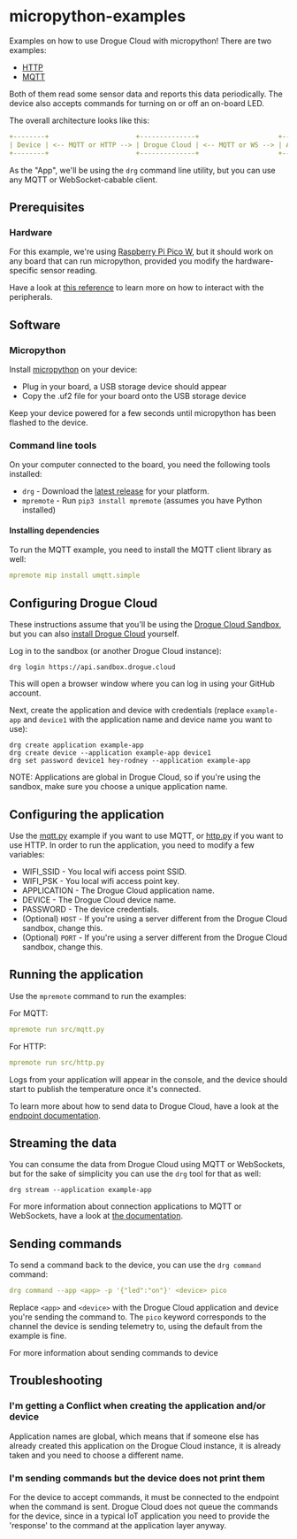 # micropython-examples

Examples on how to use Drogue Cloud with micropython! There are two examples:

* [HTTP](src/http.py)
* [MQTT](src/mqtt.py)

Both of them read some sensor data and reports this data periodically. The device also accepts commands for turning on or off an on-board LED.

The overall architecture looks like this:

``` yaml
+--------+                      +--------------+                    +-----+
| Device | <-- MQTT or HTTP --> | Drogue Cloud | <-- MQTT or WS --> | App |
+--------+                      +--------------+                    +-----+
```

As the "App", we'll be using the `drg` command line utility, but you can use any MQTT or WebSocket-cabable client.

## Prerequisites 

### Hardware

For this example, we're using [Raspberry Pi Pico W](https://www.raspberrypi.com/products/raspberry-pi-pico/), but it should work on any board that can run
micropython, provided you modify the hardware-specific sensor reading.

Have a look at [this reference](https://docs.micropython.org/en/latest/rp2/quickref.html) to learn more on how to interact with the peripherals.

## Software

### Micropython

Install [micropython](https://www.raspberrypi.com/documentation/microcontrollers/micropython.html) on your device:

* Plug in your board, a USB storage device should appear
* Copy the .uf2 file for your board onto the USB storage device

Keep your device powered for a few seconds until micropython has been flashed to the device.

### Command line tools

On your computer connected to the board, you need the following tools installed:

* `drg` - Download the [latest release](https://github.com/drogue-iot/drg/releases) for your platform.
* `mpremote` - Run `pip3 install mpremote` (assumes you have Python installed)

#### Installing dependencies

To run the MQTT example, you need to install the MQTT client library as well:

``` yaml
mpremote mip install umqtt.simple
```

## Configuring Drogue Cloud

These instructions assume that you'll be using the [Drogue Cloud Sandbox](https://sandbox.drogue.cloud), but you can also [install Drogue Cloud](https://book.drogue.io/drogue-cloud/dev/admin-guide/index.html) yourself.

Log in to the sandbox (or another Drogue Cloud instance):

```
drg login https://api.sandbox.drogue.cloud
```

This will open a browser window where you can log in using your GitHub account.

Next, create the application and device with credentials (replace `example-app` and `device1` with the application name and device name you want to use):

```
drg create application example-app
drg create device --application example-app device1
drg set password device1 hey-rodney --application example-app
```
NOTE: Applications are global in Drogue Cloud, so if you're using the sandbox, make sure you choose a unique application name.

## Configuring the application

Use the [mqtt.py](src/mqtt.py) example if you want to use MQTT, or [http.py](http.py) if you want to use HTTP. In order to run the application, you need to modify a few variables:

* WIFI\_SSID - You local wifi access point SSID.
* WIFI\_PSK - You local wifi access point key.
* APPLICATION - The Drogue Cloud application name.
* DEVICE - The Drogue Cloud device name.
* PASSWORD - The device credentials.
* (Optional) `HOST` - If you're using a server different from the Drogue Cloud sandbox, change this.
* (Optional) `PORT` - If you're using a server different from the Drogue Cloud sandbox, change this.

## Running the application

Use the `mpremote` command to run the examples:

For MQTT:

``` yaml
mpremote run src/mqtt.py
```

For HTTP:

``` yaml
mpremote run src/http.py
```

Logs from your application will appear in the console, and the device should start to publish the temperature once it's connected.

To learn more about how to send data to Drogue Cloud, have a look at the [endpoint documentation](https://book.drogue.io/drogue-cloud/dev/user-guide/endpoint-http.html).

## Streaming the data

You can consume the data from Drogue Cloud using MQTT or WebSockets, but for the sake of simplicity you can use the `drg` tool for that as well:

```
drg stream --application example-app
```

For more information about connection applications to MQTT or WebSockets, have a look at [the documentation](https://book.drogue.io/drogue-cloud/dev/user-guide/integration.html).

## Sending commands

To send a command back to the device, you can use the `drg command` command:

``` yaml
drg command --app <app> -p '{"led":"on"}' <device> pico
```

Replace `<app>` and `<device>` with the Drogue Cloud application and device you're sending the command to. The `pico` keyword corresponds to the channel the device is sending telemetry to, using the default from the example is fine.

For more information about sending commands to device

## Troubleshooting

### I'm getting a Conflict when creating the application and/or device

Application names are global, which means that if someone else has already created this application on the Drogue Cloud instance, it is already taken and you need to choose a different name.

### I'm sending commands but the device does not print them

For the device to accept commands, it must be connected to the endpoint when the command is sent. Drogue Cloud does not queue the commands for the device, since in a typical IoT application you need to provide the
'response' to the command at the application layer anyway.
